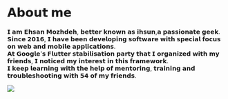 <h1>𝗔𝗯𝗼𝘂𝘁 𝗺𝗲</h1>

𝗜 𝗮𝗺 𝗘𝗵𝘀𝗮𝗻 𝗠𝗼𝘇𝗵𝗱𝗲𝗵, 𝗯𝗲𝘁𝘁𝗲𝗿 𝗸𝗻𝗼𝘄𝗻 𝗮𝘀 <strong>𝗶𝗵𝘀𝘂𝗻</strong>,𝗮 𝗽𝗮𝘀𝘀𝗶𝗼𝗻𝗮𝘁𝗲 𝗴𝗲𝗲𝗸.<br>
𝗦𝗶𝗻𝗰𝗲 𝟮𝟬𝟭𝟲, 𝗜 𝗵𝗮𝘃𝗲 𝗯𝗲𝗲𝗻 𝗱𝗲𝘃𝗲𝗹𝗼𝗽𝗶𝗻𝗴 𝘀𝗼𝗳𝘁𝘄𝗮𝗿𝗲 𝘄𝗶𝘁𝗵 𝘀𝗽𝗲𝗰𝗶𝗮𝗹 𝗳𝗼𝗰𝘂𝘀 𝗼𝗻 𝘄𝗲𝗯 𝗮𝗻𝗱 𝗺𝗼𝗯𝗶𝗹𝗲 𝗮𝗽𝗽𝗹𝗶𝗰𝗮𝘁𝗶𝗼𝗻𝘀.<br>
𝗔𝘁 𝗚𝗼𝗼𝗴𝗹𝗲'𝘀 𝗙𝗹𝘂𝘁𝘁𝗲𝗿 𝘀𝘁𝗮𝗯𝗶𝗹𝗶𝘀𝗮𝘁𝗶𝗼𝗻 𝗽𝗮𝗿𝘁𝘆 𝘁𝗵𝗮𝘁 𝗜 𝗼𝗿𝗴𝗮𝗻𝗶𝘇𝗲𝗱 𝘄𝗶𝘁𝗵 𝗺𝘆 𝗳𝗿𝗶𝗲𝗻𝗱𝘀, 𝗜 𝗻𝗼𝘁𝗶𝗰𝗲𝗱 𝗺𝘆 𝗶𝗻𝘁𝗲𝗿𝗲𝘀𝘁 𝗶𝗻 𝘁𝗵𝗶𝘀 𝗳𝗿𝗮𝗺𝗲𝘄𝗼𝗿𝗸.<br>
𝗜 𝗸𝗲𝗲𝗽 𝗹𝗲𝗮𝗿𝗻𝗶𝗻𝗴 𝘄𝗶𝘁𝗵 𝘁𝗵𝗲 𝗵𝗲𝗹𝗽 𝗼𝗳 𝗺𝗲𝗻𝘁𝗼𝗿𝗶𝗻𝗴, 𝘁𝗿𝗮𝗶𝗻𝗶𝗻𝗴 𝗮𝗻𝗱 𝘁𝗿𝗼𝘂𝗯𝗹𝗲𝘀𝗵𝗼𝗼𝘁𝗶𝗻𝗴 𝘄𝗶𝘁𝗵 𝟱𝟰 𝗼𝗳 𝗺𝘆 𝗳𝗿𝗶𝗲𝗻𝗱𝘀.<br>


  <img src="https://github-readme-stats.vercel.app/api/top-langs/?username=ihsuncloud&hide_progress=true&theme=transparent"/>
